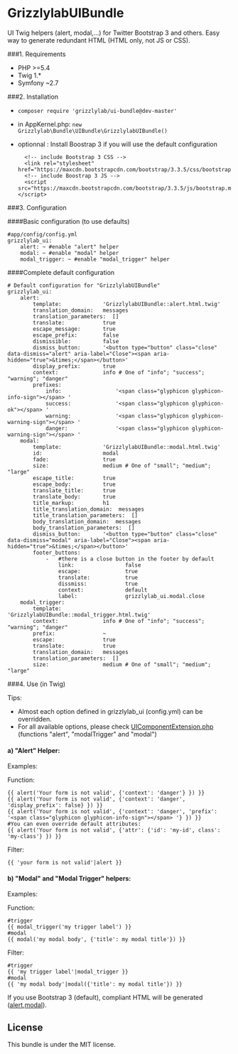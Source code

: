 GrizzlylabUIBundle
==================

UI Twig helpers (alert, modal,...) for Twitter Bootstrap 3 and others.
Easy way to generate redundant HTML (HTML only, not JS or CSS).

###1. Requirements
- PHP >=5.4
- Twig 1.*
- Symfony ~2.7

###2. Installation

- ```composer require 'grizzlylab/ui-bundle@dev-master'```
- in AppKernel.php: ```new Grizzlylab\Bundle\UIBundle\GrizzlylabUIBundle()```
- optionnal : Install Boostrap 3 if you will use the default configuration

    ```
      <!-- include Bootstrap 3 CSS -->
      <link rel="stylesheet" href="https://maxcdn.bootstrapcdn.com/bootstrap/3.3.5/css/bootstrap.min.css">
      <!-- include Boostrap 3 JS -->
      <script src="https://maxcdn.bootstrapcdn.com/bootstrap/3.3.5/js/bootstrap.min.js"></script>
    ```

###3. Configuration

####Basic configuration (to use defaults)
```
#app/config/config.yml
grizzlylab_ui:
    alert: ~ #enable "alert" helper
    modal: ~ #enable "modal" helper
    modal_trigger: ~ #enable "modal_trigger" helper
```

####Complete default configuration
```
# Default configuration for "GrizzlylabUIBundle"
grizzlylab_ui:
    alert:
        template:             'GrizzlylabUIBundle::alert.html.twig'
        translation_domain:   messages
        translation_parameters:  []
        translate:            true
        escape_message:       true
        escape_prefix:        false
        dismissible:          false
        dismiss_button:       '<button type="button" class="close" data-dismiss="alert" aria-label="Close"><span aria-hidden="true">&times;</span></button>'
        display_prefix:       true
        context:              info # One of "info"; "success"; "warning"; "danger"
        prefixes:
            info:                 '<span class="glyphicon glyphicon-info-sign"></span> '
            success:              '<span class="glyphicon glyphicon-ok"></span> '
            warning:              '<span class="glyphicon glyphicon-warning-sign"></span> '
            danger:               '<span class="glyphicon glyphicon-warning-sign"></span> '
    modal:
        template:             'GrizzlylabUIBundle::modal.html.twig'
        id:                   modal
        fade:                 true
        size:                 medium # One of "small"; "medium"; "large"
        escape_title:         true
        escape_body:          true
        translate_title:      true
        translate_body:       true
        title_markup:         h1
        title_translation_domain:  messages
        title_translation_parameters:  []
        body_translation_domain:  messages
        body_translation_parameters:  []
        dismiss_button:       '<button type="button" class="close" data-dismiss="modal" aria-label="Close"><span aria-hidden="true">&times;</span></button>'
        footer_buttons:
            -   #there is a close button in the footer by default
                link:                false
                escape:              true
                translate:           true
                dissmiss:            true
                context:             default
                label:               grizzlylab_ui.modal.close
    modal_trigger:
        template:             'GrizzlylabUIBundle::modal_trigger.html.twig'
        context:              info # One of "info"; "success"; "warning"; "danger"
        prefix:               ~
        escape:               true
        translate:            true
        translation_domain:   messages
        translation_parameters:  []
        size:                 medium # One of "small"; "medium"; "large"
```

###4. Use (in Twig)

Tips:

* Almost each option defined in grizzlylab_ui (config.yml) can be overridden.
* For all available options, please check [UIComponentExtension.php](https://github.com/grizzlylab/ui-bundle/blob/master/Twig/UIComponentExtension.php) (functions "alert", "modalTrigger" and "modal")

#### a) "Alert" Helper:

Examples:

Function:
```
{{ alert('Your form is not valid', {'context': 'danger'} }) }}
{{ alert('Your form is not valid', {'context': 'danger', 'display_prefix': false} }) }}
{{ alert('Your form is not valid', {'context': 'danger', 'prefix': '<span class="glyphicon glyphicon-info-sign"></span> '} }) }}
#You can even override default attributes:
{{ alert('Your form is not valid', {'attr': {'id': 'my-id', class': 'my-class'} }) }}
```

Filter:
```
{{ 'your form is not valid'|alert }}
```

#### b) "Modal" and "Modal Trigger" helpers:
Examples:

Function:
```
#trigger
{{ modal_trigger('my trigger label') }}
#modal
{{ modal('my modal body', {'title': my modal title'}) }}
```

Filter:
```
#trigger
{{ 'my trigger label'|modal_trigger }}
#modal
{{ 'my modal body'|modal({'title': my modal title'}) }}
```


If you use Bootstrap 3 (default), compliant HTML will be generated ([alert](http://getbootstrap.com/components/#alerts),[modal](http://getbootstrap.com/javascript/#modals)).

License
-------
This bundle is under the MIT license.